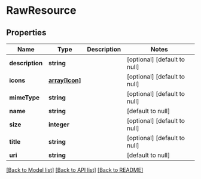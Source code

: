 # RawResource

## Properties
Name | Type | Description | Notes
------------ | ------------- | ------------- | -------------
**description** | **string** |  | [optional] [default to null]
**icons** | [**array[Icon]**](Icon.md) |  | [optional] [default to null]
**mimeType** | **string** |  | [optional] [default to null]
**name** | **string** |  | [default to null]
**size** | **integer** |  | [optional] [default to null]
**title** | **string** |  | [optional] [default to null]
**uri** | **string** |  | [default to null]

[[Back to Model list]](../README.md#documentation-for-models) [[Back to API list]](../README.md#documentation-for-api-endpoints) [[Back to README]](../README.md)


